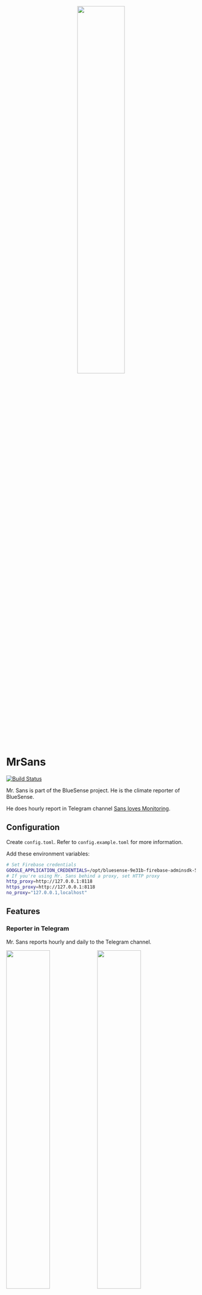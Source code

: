<p align="center"><img src="https://user-images.githubusercontent.com/4198311/74932238-4912ae80-541c-11ea-92eb-9f9ab40337dd.png" width="50%"></p>


# MrSans

[![Build Status](https://travis-ci.com/skyzh/MrSans.svg?branch=master)](https://travis-ci.com/skyzh/MrSans)

Mr. Sans is part of the BlueSense project. He is the climate reporter of BlueSense.

He does hourly report in Telegram channel [Sans loves Monitoring](https://t.me/thebluesense).

## Configuration

Create `config.toml`. Refer to `config.example.toml` for more information.

Add these environment variables:
```bash
# Set Firebase credentials
GOOGLE_APPLICATION_CREDENTIALS=/opt/bluesense-9e31b-firebase-adminsdk-5vv96-31ac2e637a.json
# If you're using Mr. Sans behind a proxy, set HTTP proxy
http_proxy=http://127.0.0.1:8118
https_proxy=http://127.0.0.1:8118
no_proxy="127.0.0.1,localhost"
```

## Features

### Reporter in Telegram

Mr. Sans reports hourly and daily to the Telegram channel.


<img src="https://user-images.githubusercontent.com/4198311/74337523-6374d880-4ddb-11ea-991f-a984d265e649.png" width="48%"><img src="https://user-images.githubusercontent.com/4198311/74337637-a0d96600-4ddb-11ea-9996-cd95e9175a98.png" width="48%">

### Report Incident

Mr. Sans will report incident in Telegram Channel (refer to config `telegram.log_chat_id`).

### Checkpoint in Firebase

Mr. Sans will periodically checkpoint data from prometheus to firebase
for achieve use.

### Maintain BlueSense services

With the help of Grafana webhook, Mr. Sans will help restart BlueSense
service when there's something wrong with Bluetooth connection. Attach
tag `mrsans-do` in Grafana alert with these values: `restart-systemctl`
or `reboot`.

## Related Projects

[BlueSense](https://github.com/skyzh/BlueSense) is the web frontend.

[BlueMarine](https://github.com/skyzh/BlueMarine) runs on Raspberry Pi. It collects data via Bluetooth from Arduino.

[BlueSensor](https://github.com/skyzh/BlueSensor) runs on Arduino. It collects data from sensors.

